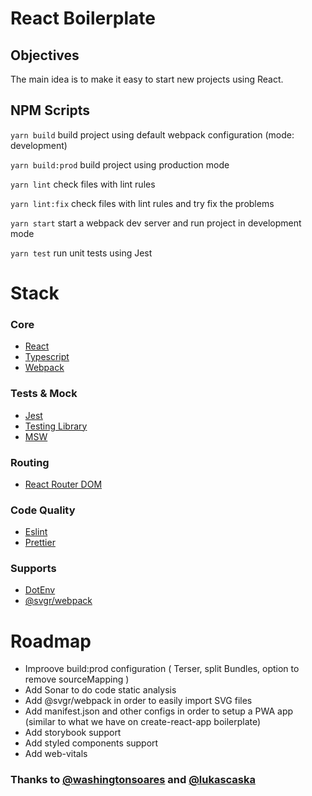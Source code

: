 # React Boilerplate

## Objectives
The main idea is to make it easy to start new projects using React.


## NPM Scripts

`yarn build` build project using default webpack configuration (mode: development)

`yarn build:prod` build project using production mode

`yarn lint` check files with lint rules

`yarn lint:fix` check files with lint rules and try fix the problems

`yarn start` start a webpack dev server and run project in development mode

`yarn test` run unit tests using Jest

# Stack
  ### Core
  - [React](https://reactjs.org/)
  - [Typescript](https://www.typescriptlang.org/)
  - [Webpack](https://webpack.js.org/)
  
  ### Tests & Mock
  - [Jest](https://jestjs.io/)
  - [Testing Library](https://testing-library.com/)
  - [MSW](https://mswjs.io/)

  ### Routing
  - [React Router DOM](https://reactrouter.com/)

  ### Code Quality
  - [Eslint](https://eslint.org/)
  - [Prettier](https://prettier.io/)

### Supports
  - [DotEnv](https://github.com/motdotla/dotenv)
  - [@svgr/webpack](https://react-svgr.com/)

# Roadmap
- Improove build:prod configuration ( Terser, split Bundles, option to remove sourceMapping )
- Add Sonar to do code static analysis
- Add @svgr/webpack in order to easily import SVG files 
- Add manifest.json and other configs in order to setup a PWA app (similar to what we have on create-react-app boilerplate)
- Add storybook support
- Add styled components support
- Add web-vitals

### Thanks to [@washingtonsoares](https://github.com/washingtonsoares) and [@lukascaska](https://github.com/lukascaska)
